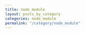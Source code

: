 ```yaml
---
title: node_module
layout: posts_by_category
categories: node_module
permalink: "/category/node_module"
---
```


